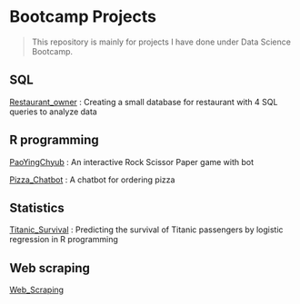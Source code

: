 # Bootcamp Projects
> This repository is mainly for projects I have done under Data Science Bootcamp.
## SQL
[Restaurant_owner](https://github.com/Worapitcha5972/Bootcamp_Projects/blob/03c1031f0ec598e60a56cb4ffd59c15833a181aa/SQL/Restaurant_owner.sql) : Creating a small database for restaurant with 4 SQL queries to analyze data

## R programming
[PaoYingChyub](https://github.com/Worapitcha5972/Bootcamp_Projects/blob/300f7e7ddf4444d6cf3f8a64b120934e8836372d/R%20Programming/PaoYingChub.r) : An interactive Rock Scissor Paper game with bot

[Pizza_Chatbot](https://github.com/Worapitcha5972/Bootcamp_Projects/blob/300f7e7ddf4444d6cf3f8a64b120934e8836372d/R%20Programming/Pizza_Chatbot) : A chatbot for ordering pizza

## Statistics
[Titanic_Survival](https://github.com/Worapitcha5972/Bootcamp_Projects/blob/300f7e7ddf4444d6cf3f8a64b120934e8836372d/R%20Programming/Titanic_Survive_statistic.pdf) : Predicting the survival of Titanic passengers by logistic regression in R programming

## Web scraping
[Web_Scraping](https://github.com/Worapitcha5972/Bootcamp_Projects/blob/1216afc763a0591fa754e24e9c0046b2f070a122/Web_Scraping.pdf) 
